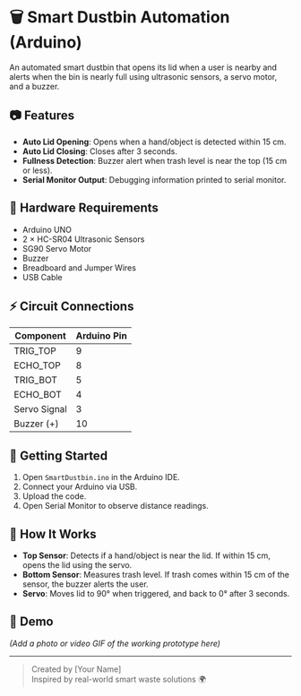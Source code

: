 # 🗑️ Smart Dustbin Automation (Arduino)

An automated smart dustbin that opens its lid when a user is nearby and alerts when the bin is nearly full using ultrasonic sensors, a servo motor, and a buzzer.

## 📷 Features

- **Auto Lid Opening**: Opens when a hand/object is detected within 15 cm.
- **Auto Lid Closing**: Closes after 3 seconds.
- **Fullness Detection**: Buzzer alert when trash level is near the top (15 cm or less).
- **Serial Monitor Output**: Debugging information printed to serial monitor.

## 🧰 Hardware Requirements

- Arduino UNO
- 2 × HC-SR04 Ultrasonic Sensors
- SG90 Servo Motor
- Buzzer
- Breadboard and Jumper Wires
- USB Cable

## ⚡ Circuit Connections

| Component       | Arduino Pin |
|----------------|-------------|
| TRIG_TOP       | 9           |
| ECHO_TOP       | 8           |
| TRIG_BOT       | 5           |
| ECHO_BOT       | 4           |
| Servo Signal   | 3           |
| Buzzer (+)     | 10          |

## 🚀 Getting Started

1. Open `SmartDustbin.ino` in the Arduino IDE.
2. Connect your Arduino via USB.
3. Upload the code.
4. Open Serial Monitor to observe distance readings.

## 🧠 How It Works

- **Top Sensor**: Detects if a hand/object is near the lid. If within 15 cm, opens the lid using the servo.
- **Bottom Sensor**: Measures trash level. If trash comes within 15 cm of the sensor, the buzzer alerts the user.
- **Servo**: Moves lid to 90° when triggered, and back to 0° after 3 seconds.

## 📸 Demo

*(Add a photo or video GIF of the working prototype here)*

---

> Created by [Your Name]  
> Inspired by real-world smart waste solutions 🌍
